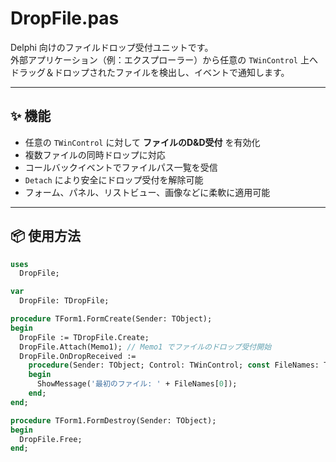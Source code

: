 # DropFile.pas

Delphi 向けのファイルドロップ受付ユニットです。  
外部アプリケーション（例：エクスプローラー）から任意の `TWinControl` 上へドラッグ＆ドロップされたファイルを検出し、イベントで通知します。

---

## ✨ 機能

- 任意の `TWinControl` に対して **ファイルのD&D受付** を有効化
- 複数ファイルの同時ドロップに対応
- コールバックイベントでファイルパス一覧を受信
- `Detach` により安全にドロップ受付を解除可能
- フォーム、パネル、リストビュー、画像などに柔軟に適用可能

---

## 📦 使用方法

```pascal
uses
  DropFile;

var
  DropFile: TDropFile;

procedure TForm1.FormCreate(Sender: TObject);
begin
  DropFile := TDropFile.Create;
  DropFile.Attach(Memo1); // Memo1 でファイルのドロップ受付開始
  DropFile.OnDropReceived :=
    procedure(Sender: TObject; Control: TWinControl; const FileNames: TArray<string>)
    begin
      ShowMessage('最初のファイル: ' + FileNames[0]);
    end;
end;

procedure TForm1.FormDestroy(Sender: TObject);
begin
  DropFile.Free;
end;
